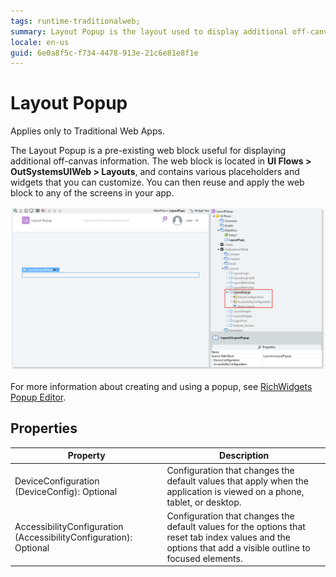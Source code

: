 ```yaml
---
tags: runtime-traditionalweb; 
summary: Layout Popup is the layout used to display additional off-canvas information.
locale: en-us
guid: 6e0a8f5c-f734-4478-913e-21c6e81e8f1e
---
```


# Layout Popup

<div class="info" markdown="1">

Applies only to Traditional Web Apps.

</div>

The Layout Popup is a pre-existing web block useful for displaying additional off-canvas information. The web block is located in **UI Flows > OutSystemsUIWeb > Layouts**, and contains various placeholders and widgets that you can customize. You can then reuse and apply the web block to any of the screens in your app. 

![](<images/layoutpopup-1-ss.png?width=800>)

For more information about creating and using a popup, see [RichWidgets Popup Editor](../../../inputs/popup.md).

## Properties

| Property | Description |
|---|---|
| DeviceConfiguration (DeviceConfig): Optional | Configuration that changes the default values that apply when the application is viewed on a phone, tablet, or desktop. |
| AccessibilityConfiguration (AccessibilityConfiguration): Optional | Configuration that changes the default values for the options that reset tab index values and the options that add a visible outline to focused elements. |
